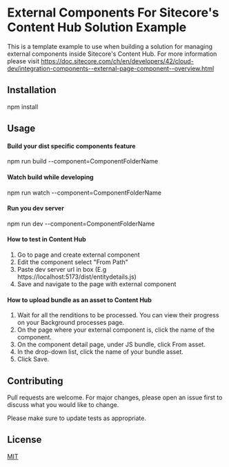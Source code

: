 # External Components For Sitecore's Content Hub Solution Example

This is a template example to use when building a solution for managing external components inside Sitecore's Content Hub. For more information please visit https://doc.sitecore.com/ch/en/developers/42/cloud-dev/integration-components--external-page-component--overview.html

## Installation

npm install

## Usage

#### Build your dist specific components feature
npm run build --component=ComponentFolderName 

#### Watch build while developing
npm run watch --component=ComponentFolderName 

#### Run you dev server
npm run dev --component=ComponentFolderName

#### How to test in Content Hub

1. Go to page and create external component
2. Edit the component select "From Path"
3. Paste dev server url in box (E.g https://localhost:5173/dist/entitydetails.js)
4. Save and navigate to the page with external component

#### How to upload bundle as an asset to Content Hub

1. Wait for all the renditions to be processed. You can view their progress on your Background processes page.
2. On the page where your external component is, click the name of the component.
3. On the component detail page, under JS bundle, click From asset.
4. In the drop-down list, click the name of your bundle asset.
5. Click Save.

## Contributing

Pull requests are welcome. For major changes, please open an issue first
to discuss what you would like to change.

Please make sure to update tests as appropriate.

## License

[MIT](https://choosealicense.com/licenses/mit/)
